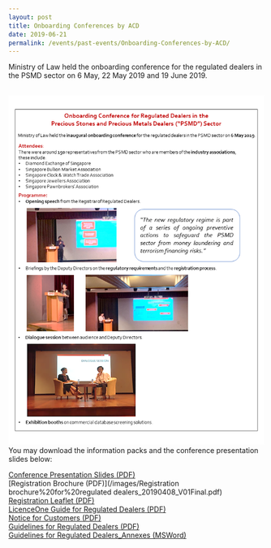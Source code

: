 ```yaml
---
layout: post
title: Onboarding Conferences by ACD
date: 2019-06-21
permalink: /events/past-events/Onboarding-Conferences-by-ACD/
---
```


Ministry of Law held the onboarding conference for the regulated dealers in the PSMD sector on 6 May, 22 May 2019 and 19 June 2019.<br>

<br><a href="/images/6MayOnboardingConferenceEDM_Finalv1.pdf"><img src="/images/6MayOnboardingConferenceEDM_Finalv1.png"></a>
You may download the information packs and the conference presentation slides below:

[Conference Presentation Slides (PDF)](/images/Onboarding%20conference%20slides_20190506_V02Final.pdf)<br>
[Registration Brochure (PDF)](/images/Registration brochure%20for%20regulated dealers_20190408_V01Final.pdf)<br>
[Registration Leaflet (PDF)](/images/Registration%20Leaflet_20190508.pdf)<br>
[LicenceOne Guide for Regulated Dealers (PDF)](/images/LicenceOne%20Guide%20for%20regulated%20dealers_20190516_V03Final.pdf)<br>
[Notice for Customers (PDF)](/images/Notice%20for%20Customers%20-%20PSPM%20Act.pdf)<br>
[Guidelines for Regulated Dealers (PDF)](/images/Guidelines%20for%20regulated%20dealers_20190430.pdf)<br>
[Guidelines for Regulated Dealers_Annexes (MSWord)](/images/Guidelines%20for%20regulated%20dealers_Annexes_20190430.docx)<br>
